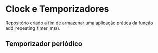# Clock e Temporizadores
Repositório criado a fim de armazenar uma aplicação prática da função add_repeating_timer_ms().
## Temporizador periódico


